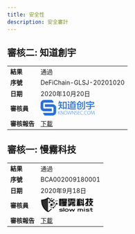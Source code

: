 ```yaml
---
title: 安全性 
description: 安全審計
---
```


## 審核二: 知道創宇

|           |                                                          |
|-----------|----------------------------------------------------------|
| __結果__ | 通過|
| __序號__ | DeFiChain-GLSJ-20201020                                  |
| __日期__ | 2020年10月20日|
| __審核員__ | ![Knownsec](/img/security/logo-knownsec.png)             |
| __審核報告__ | [下載](/downloads/DeFiChain-Security-Audit-Report-V1.pdf) |

## 審核一: 慢霧科技

|             |                                               |
|-------------|-----------------------------------------------|
| __結果__ | 通過                                          |
| __序號__ | BCA002009180001                        |
| __日期__ | 2020年9月18日|
| __審核員__ | ![Slow Mist](/img/security/logo-slowmist.png) |
| __審核報告__ | [下載](/downloads/defichain-security-audit-slowmist.pdf) |
